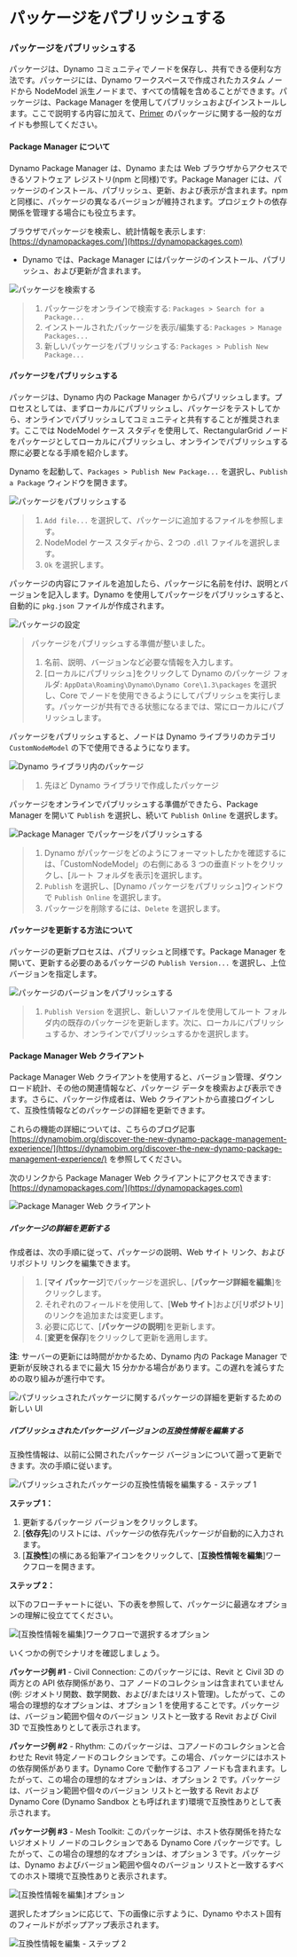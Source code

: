 # パッケージをパブリッシュする

### パッケージをパブリッシュする <a href="#publish-a-package" id="publish-a-package"></a>

パッケージは、Dynamo コミュニティでノードを保存し、共有できる便利な方法です。パッケージには、Dynamo ワークスペースで作成されたカスタム ノードから NodeModel 派生ノードまで、すべての情報を含めることができます。パッケージは、Package Manager を使用してパブリッシュおよびインストールします。ここで説明する内容に加えて、[Primer](https://primer2.dynamobim.org/v/ja/6_custom_nodes_and_packages/6-2_packages/1-introduction) のパッケージに関する一般的なガイドも参照してください。

#### Package Manager について <a href="#what-is-a-package-manager" id="what-is-a-package-manager"></a>

Dynamo Package Manager は、Dynamo または Web ブラウザからアクセスできるソフトウェア レジストリ(npm と同様)です。Package Manager には、パッケージのインストール、パブリッシュ、更新、および表示が含まれます。npm と同様に、パッケージの異なるバージョンが維持されます。プロジェクトの依存関係を管理する場合にも役立ちます。

ブラウザでパッケージを検索し、統計情報を表示します: [https://dynamopackages.com/](https://dynamopackages.com)

* Dynamo では、Package Manager にはパッケージのインストール、パブリッシュ、および更新が含まれます。

![パッケージを検索する](images/dynamopackagemanager.jpg)

> 1. パッケージをオンラインで検索する: `Packages > Search for a Package...`
> 2. インストールされたパッケージを表示/編集する: `Packages > Manage Packages...`
> 3. 新しいパッケージをパブリッシュする: `Packages > Publish New Package...`

#### パッケージをパブリッシュする<a href="#publishing-a-package" id="publishing-a-package"></a>

パッケージは、Dynamo 内の Package Manager からパブリッシュします。プロセスとしては、まずローカルにパブリッシュし、パッケージをテストしてから、オンラインでパブリッシュしてコミュニティと共有することが推奨されます。ここでは NodeModel ケース スタディを使用して、RectangularGrid ノードをパッケージとしてローカルにパブリッシュし、オンラインでパブリッシュする際に必要となる手順を紹介します。

Dynamo を起動して、`Packages > Publish New Package...` を選択し、`Publish a Package` ウィンドウを開きます。

![パッケージをパブリッシュする](images/dyn-publish-package-add-files.jpg)

> 1. `Add file...` を選択して、パッケージに追加するファイルを参照します。
> 2. NodeModel ケース スタディから、2 つの `.dll` ファイルを選択します。
> 3. `Ok` を選択します。

パッケージの内容にファイルを追加したら、パッケージに名前を付け、説明とバージョンを記入します。Dynamo を使用してパッケージをパブリッシュすると、自動的に `pkg.json` ファイルが作成されます。

![パッケージの設定](images/dyn-publish-package.jpg)

> パッケージをパブリッシュする準備が整いました。
>
> 1. 名前、説明、バージョンなど必要な情報を入力します。
> 2. [ローカルにパブリッシュ]をクリックして Dynamo のパッケージ フォルダ: `AppData\Roaming\Dynamo\Dynamo Core\1.3\packages` を選択し、Core でノードを使用できるようにしてパブリッシュを実行します。パッケージが共有できる状態になるまでは、常にローカルにパブリッシュします。

パッケージをパブリッシュすると、ノードは Dynamo ライブラリのカテゴリ `CustomNodeModel` の下で使用できるようになります。

![Dynamo ライブラリ内のパッケージ](images/dyn-publish-package-library.jpg)

> 1. 先ほど Dynamo ライブラリで作成したパッケージ

パッケージをオンラインでパブリッシュする準備ができたら、Package Manager を開いて `Publish` を選択し、続いて `Publish Online` を選択します。

![Package Manager でパッケージをパブリッシュする](images/dyn-publish-package-directory.jpg)

> 1. Dynamo がパッケージをどのようにフォーマットしたかを確認するには、「CustomNodeModel」の右側にある 3 つの垂直ドットをクリックし、[ルート フォルダを表示]を選択します。
> 2. `Publish` を選択し、[Dynamo パッケージをパブリッシュ]ウィンドウで `Publish Online` を選択します。
> 3. パッケージを削除するには、`Delete` を選択します。

#### パッケージを更新する方法について<a href="#how-do-i-update-a-package" id="how-do-i-update-a-package"></a>

パッケージの更新プロセスは、パブリッシュと同様です。Package Manager を開いて、更新する必要のあるパッケージの `Publish Version...` を選択し、上位バージョンを指定します。

![パッケージのバージョンをパブリッシュする](images/dyn-publish-package-version.jpg)

> 1. `Publish Version` を選択し、新しいファイルを使用してルート フォルダ内の既存のパッケージを更新します。次に、ローカルにパブリッシュするか、オンラインでパブリッシュするかを選択します。

#### Package Manager Web クライアント <a href="#package-manager-web-client" id="package-manager-web-client"></a>

Package Manager Web クライアントを使用すると、バージョン管理、ダウンロード統計、その他の関連情報など、パッケージ データを検索および表示できます。さらに、パッケージ作成者は、Web クライアントから直接ログインして、互換性情報などのパッケージの詳細を更新できます。

これらの機能の詳細については、こちらのブログ記事 [https://dynamobim.org/discover-the-new-dynamo-package-management-experience/](https://dynamobim.org/discover-the-new-dynamo-package-management-experience/) を参照してください。

次のリンクから Package Manager Web クライアントにアクセスできます: [https://dynamopackages.com/](https://dynamopackages.com)

![Package Manager Web クライアント](images/packagemanager-browser.jpg)

##### パッケージの詳細を更新する

作成者は、次の手順に従って、パッケージの説明、Web サイト リンク、およびリポジトリ リンクを編集できます。  

> 1. [**マイ パッケージ**]でパッケージを選択し、[**パッケージ詳細を編集**]をクリックします。  
> 2. それぞれのフィールドを使用して、[**Web サイト**]および[**リポジトリ**]のリンクを追加または変更します。  
> 3. 必要に応じて、[**パッケージの説明**]を更新します。  
> 4. [**変更を保存**]をクリックして更新を適用します。  

 **注**: サーバーの更新には時間がかかるため、Dynamo 内の Package Manager で更新が反映されるまでに最大 15 分かかる場合があります。この遅れを減らすための取り組みが進行中です。  

 ![パブリッシュされたパッケージに関するパッケージの詳細を更新するための新しい UI](images/Package-Manager_Image_5.png)

##### パブリッシュされたパッケージ バージョンの互換性情報を編集する  

互換性情報は、以前に公開されたパッケージ バージョンについて遡って更新できます。次の手順に従います。  

![パブリッシュされたパッケージの互換性情報を編集する - ステップ 1](images/Package-Manager_Image_6.png)

**ステップ 1：**  

1. 更新するパッケージ バージョンをクリックします。  
2. [**依存先**]のリストには、パッケージの依存先パッケージが自動的に入力されます。  
3. [**互換性**]の横にある鉛筆アイコンをクリックして、[**互換性情報を編集**]ワークフローを開きます。  

**ステップ 2：**  

以下のフローチャートに従い、下の表を参照して、パッケージに最適なオプションの理解に役立ててください。

![[互換性情報を編集]ワークフローで選択するオプション](images/Package-Manager_Image_7.png)

いくつかの例でシナリオを確認しましょう。

**パッケージ例 #1** \- Civil Connection: このパッケージには、Revit と Civil 3D の両方との API 依存関係があり、コア ノードのコレクションは含まれていません(例: ジオメトリ関数、数学関数、および/またはリスト管理)。したがって、この場合の理想的なオプションは、オプション 1 を使用することです。パッケージは、バージョン範囲や個々のバージョン リストと一致する Revit および Civil 3D で互換性ありとして表示されます。

**パッケージ例 #2** \- Rhythm: このパッケージは、コアノードのコレクションと合わせた Revit 特定ノードのコレクションです。この場合、パッケージにはホストの依存関係があります。Dynamo Core で動作するコア ノードも含まれます。したがって、この場合の理想的なオプションは、オプション 2 です。パッケージは、バージョン範囲や個々のバージョン リストと一致する Revit および Dynamo Core (Dynamo Sandbox とも呼ばれます)環境で互換性ありとして表示されます。

**パッケージ例 #3** \- Mesh Toolkit: このパッケージは、ホスト依存関係を持たないジオメトリ ノードのコレクションである Dynamo Core パッケージです。したがって、この場合の理想的なオプションは、オプション 3 です。パッケージは、Dynamo およびバージョン範囲や個々のバージョン リストと一致するすべてのホスト環境で互換性ありと表示されます。

![[互換性情報を編集]オプション](images/Package-Manager_Image_8.png)

選択したオプションに応じて、下の画像に示すように、Dynamo やホスト固有のフィールドがポップアップ表示されます。

![互換性情報を編集 - ステップ 2](images/Package-Manager_Image_9.png)